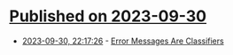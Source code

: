 # [Published on 2023-09-30](index.md)

* [2023-09-30, 22:17:26](https://lobste.rs/s/uhpqpk/error_messages_are_classifiers) - [Error Messages Are Classifiers](https://cs.brown.edu/~sk/Publications/Papers/Published/wk-error-msg-classifier/paper.pdf)
